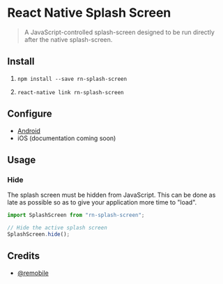 # React Native Splash Screen
> A JavaScript-controlled splash-screen designed to be run directly after the native splash-screen.

## Install

1. `npm install --save rn-splash-screen`

2. `react-native link rn-splash-screen`

## Configure

 - [Android](./docs/android.md)
 - iOS (documentation coming soon)

## Usage

### Hide
The splash screen must be hidden from JavaScript. This can be done
as late as possible so as to give your application more time to "load".

```js
import SplashScreen from "rn-splash-screen";

// Hide the active splash screen
SplashScreen.hide();
```

## Credits
 - [@remobile](https://github.com/remobile)
